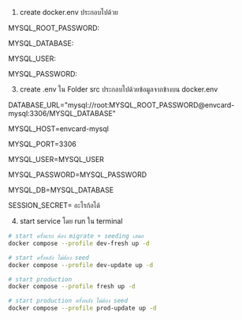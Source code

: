 1. create docker.env ประกอบไปด้วย

MYSQL_ROOT_PASSWORD:

MYSQL_DATABASE:

MYSQL_USER:

MYSQL_PASSWORD:

3. create .env ใน Folder src ประกอบไปด้วยข้อมูลจากข้างบน docker.env

DATABASE_URL="mysql://root:MYSQL_ROOT_PASSWORD@envcard-mysql:3306/MYSQL_DATABASE"

MYSQL_HOST=envcard-mysql

MYSQL_PORT=3306

MYSQL_USER=MYSQL_USER

MYSQL_PASSWORD=MYSQL_PASSWORD

MYSQL_DB=MYSQL_DATABASE

SESSION_SECRET=  อะไรก้อได้

4. start service โดย run ใน terminal
```bash
# start ครั้งแรก ต้อง migrate + seeding เสมอ
docker compose --profile dev-fresh up -d

# start ครั้งหลัง ไม่ต้อง seed
docker compose --profile dev-update up -d

# start production
docker compose --profile fresh up -d

# start production ครั้งหลัง ไม่ต้อง seed
docker compose --profile prod-update up -d
```
